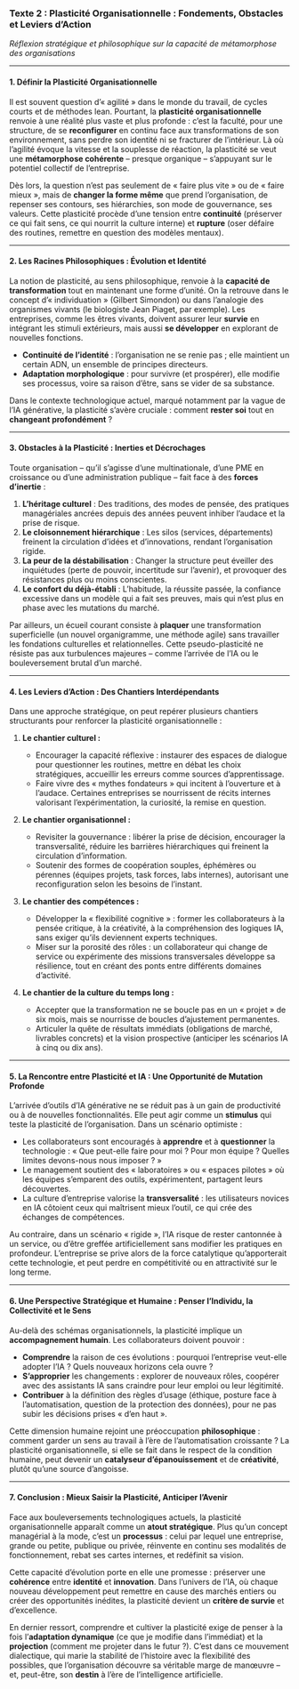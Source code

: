 ### **Texte 2 : Plasticité Organisationnelle : Fondements, Obstacles et Leviers d’Action**  
*Réflexion stratégique et philosophique sur la capacité de métamorphose des organisations*

---

#### **1. Définir la Plasticité Organisationnelle**  
Il est souvent question d’« agilité » dans le monde du travail, de cycles courts et de méthodes lean. Pourtant, la **plasticité organisationnelle** renvoie à une réalité plus vaste et plus profonde : c’est la faculté, pour une structure, de se **reconfigurer** en continu face aux transformations de son environnement, sans perdre son identité ni se fracturer de l’intérieur. Là où l’agilité évoque la vitesse et la souplesse de réaction, la plasticité se veut une **métamorphose cohérente** – presque organique – s’appuyant sur le potentiel collectif de l’entreprise.

Dès lors, la question n’est pas seulement de « faire plus vite » ou de « faire mieux », mais de **changer la forme même** que prend l’organisation, de repenser ses contours, ses hiérarchies, son mode de gouvernance, ses valeurs. Cette plasticité procède d’une tension entre **continuité** (préserver ce qui fait sens, ce qui nourrit la culture interne) et **rupture** (oser défaire des routines, remettre en question des modèles mentaux).

---

#### **2. Les Racines Philosophiques : Évolution et Identité**  
La notion de plasticité, au sens philosophique, renvoie à la **capacité de transformation** tout en maintenant une forme d’unité. On la retrouve dans le concept d’« individuation » (Gilbert Simondon) ou dans l’analogie des organismes vivants (le biologiste Jean Piaget, par exemple). Les entreprises, comme les êtres vivants, doivent assurer leur **survie** en intégrant les stimuli extérieurs, mais aussi **se développer** en explorant de nouvelles fonctions.

- **Continuité de l’identité** : l’organisation ne se renie pas ; elle maintient un certain ADN, un ensemble de principes directeurs.  
- **Adaptation morphologique** : pour survivre (et prospérer), elle modifie ses processus, voire sa raison d’être, sans se vider de sa substance.  

Dans le contexte technologique actuel, marqué notamment par la vague de l’IA générative, la plasticité s’avère cruciale : comment **rester soi** tout en **changeant profondément** ?

---

#### **3. Obstacles à la Plasticité : Inerties et Décrochages**  
Toute organisation – qu’il s’agisse d’une multinationale, d’une PME en croissance ou d’une administration publique – fait face à des **forces d’inertie** :

1. **L’héritage culturel** : Des traditions, des modes de pensée, des pratiques managériales ancrées depuis des années peuvent inhiber l’audace et la prise de risque.  
2. **Le cloisonnement hiérarchique** : Les silos (services, départements) freinent la circulation d’idées et d’innovations, rendant l’organisation rigide.  
3. **La peur de la déstabilisation** : Changer la structure peut éveiller des inquiétudes (perte de pouvoir, incertitude sur l’avenir), et provoquer des résistances plus ou moins conscientes.  
4. **Le confort du déjà-établi** : L’habitude, la réussite passée, la confiance excessive dans un modèle qui a fait ses preuves, mais qui n’est plus en phase avec les mutations du marché.

Par ailleurs, un écueil courant consiste à **plaquer** une transformation superficielle (un nouvel organigramme, une méthode agile) sans travailler les fondations culturelles et relationnelles. Cette pseudo-plasticité ne résiste pas aux turbulences majeures – comme l’arrivée de l’IA ou le bouleversement brutal d’un marché.

---

#### **4. Les Leviers d’Action : Des Chantiers Interdépendants**  
Dans une approche stratégique, on peut repérer plusieurs chantiers structurants pour renforcer la plasticité organisationnelle :

1. **Le chantier culturel :**  
   - Encourager la capacité réflexive : instaurer des espaces de dialogue pour questionner les routines, mettre en débat les choix stratégiques, accueillir les erreurs comme sources d’apprentissage.  
   - Faire vivre des « mythes fondateurs » qui incitent à l’ouverture et à l’audace. Certaines entreprises se nourrissent de récits internes valorisant l’expérimentation, la curiosité, la remise en question.

2. **Le chantier organisationnel :**  
   - Revisiter la gouvernance : libérer la prise de décision, encourager la transversalité, réduire les barrières hiérarchiques qui freinent la circulation d’information.  
   - Soutenir des formes de coopération souples, éphémères ou pérennes (équipes projets, task forces, labs internes), autorisant une reconfiguration selon les besoins de l’instant.

3. **Le chantier des compétences :**  
   - Développer la « flexibilité cognitive » : former les collaborateurs à la pensée critique, à la créativité, à la compréhension des logiques IA, sans exiger qu’ils deviennent experts techniques.  
   - Miser sur la porosité des rôles : un collaborateur qui change de service ou expérimente des missions transversales développe sa résilience, tout en créant des ponts entre différents domaines d’activité.

4. **Le chantier de la culture du temps long :**  
   - Accepter que la transformation ne se boucle pas en un « projet » de six mois, mais se nourrisse de boucles d’ajustement permanentes.  
   - Articuler la quête de résultats immédiats (obligations de marché, livrables concrets) et la vision prospective (anticiper les scénarios IA à cinq ou dix ans).

---

#### **5. La Rencontre entre Plasticité et IA : Une Opportunité de Mutation Profonde**  
L’arrivée d’outils d’IA générative ne se réduit pas à un gain de productivité ou à de nouvelles fonctionnalités. Elle peut agir comme un **stimulus** qui teste la plasticité de l’organisation. Dans un scénario optimiste :

- Les collaborateurs sont encouragés à **apprendre** et à **questionner** la technologie : « Que peut-elle faire pour moi ? Pour mon équipe ? Quelles limites devons-nous nous imposer ? »  
- Le management soutient des « laboratoires » ou « espaces pilotes » où les équipes s’emparent des outils, expérimentent, partagent leurs découvertes.  
- La culture d’entreprise valorise la **transversalité** : les utilisateurs novices en IA côtoient ceux qui maîtrisent mieux l’outil, ce qui crée des échanges de compétences.

Au contraire, dans un scénario « rigide », l’IA risque de rester cantonnée à un service, ou d’être greffée artificiellement sans modifier les pratiques en profondeur. L’entreprise se prive alors de la force catalytique qu’apporterait cette technologie, et peut perdre en compétitivité ou en attractivité sur le long terme.

---

#### **6. Une Perspective Stratégique et Humaine : Penser l’Individu, la Collectivité et le Sens**  
Au-delà des schémas organisationnels, la plasticité implique un **accompagnement humain**. Les collaborateurs doivent pouvoir :  
- **Comprendre** la raison de ces évolutions : pourquoi l’entreprise veut-elle adopter l’IA ? Quels nouveaux horizons cela ouvre ?  
- **S’approprier** les changements : explorer de nouveaux rôles, coopérer avec des assistants IA sans craindre pour leur emploi ou leur légitimité.  
- **Contribuer** à la définition des règles d’usage (éthique, posture face à l’automatisation, question de la protection des données), pour ne pas subir les décisions prises « d’en haut ».

Cette dimension humaine rejoint une préoccupation **philosophique** : comment garder un sens au travail à l’ère de l’automatisation croissante ? La plasticité organisationnelle, si elle se fait dans le respect de la condition humaine, peut devenir un **catalyseur d’épanouissement** et de **créativité**, plutôt qu’une source d’angoisse.

---

#### **7. Conclusion : Mieux Saisir la Plasticité, Anticiper l’Avenir**  
Face aux bouleversements technologiques actuels, la plasticité organisationnelle apparaît comme un **atout stratégique**. Plus qu’un concept managérial à la mode, c’est un **processus** : celui par lequel une entreprise, grande ou petite, publique ou privée, réinvente en continu ses modalités de fonctionnement, rebat ses cartes internes, et redéfinit sa vision.  

Cette capacité d’évolution porte en elle une promesse : préserver une **cohérence** entre **identité** et **innovation**. Dans l’univers de l’IA, où chaque nouveau développement peut remettre en cause des marchés entiers ou créer des opportunités inédites, la plasticité devient un **critère de survie** et d’excellence.  

En dernier ressort, comprendre et cultiver la plasticité exige de penser à la fois l’**adaptation dynamique** (ce que je modifie dans l’immédiat) et la **projection** (comment me projeter dans le futur ?). C’est dans ce mouvement dialectique, qui marie la stabilité de l’histoire avec la flexibilité des possibles, que l’organisation découvre sa véritable marge de manœuvre – et, peut-être, son **destin** à l’ère de l’intelligence artificielle.